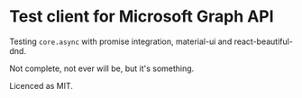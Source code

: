 # Test client for Microsoft Graph API

Testing `core.async` with promise integration, material-ui and react-beautiful-dnd.

Not complete, not ever will be, but it's something.

Licenced as MIT.
